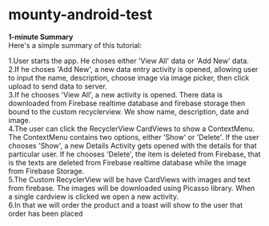 # mounty-android-test
<b>1-minute Summary</b><br>
Here's a simple summary of this tutorial:<br>

1.<t>User starts the app. He choses either 'View All' data or 'Add New' data.<br>
2.<t>If he choses 'Add New', a new data entry activity is opened, allowing user to input the name, description, choose image via image picker, then click upload to send data to server.<br>
3.<t>If he chooses 'View All', a new activity is opened. There data is downloaded from Firebase realtime database and firebase storage then bound to the custom recyclerview. We show name, description, date and image.<br>
4.<t>The user can click the RecyclerView CardViews to show a ContextMenu. The ContextMenu contains two options, either 'Show' or 'Delete'. If the user chooses 'Show', a new Details Activity gets opened with the details for that particular user. If he chooses 'Delete', the item is deleted from Firebase, that is the texts are deleted from Firebase realtime database while the image from Firebase Storage.<br>
5.<t>The Custom RecyclerView will be have CardViews with images and text from firebase. The images will be downloaded using Picasso library. When a single cardview is clicked we open a new activity.<br>
6.<t>In that we will order the product and a toast will show to the user that order has been placed
